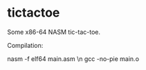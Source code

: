 # tictactoe

Some x86-64 NASM tic-tac-toe.

Compilation: 

nasm -f elf64 main.asm \n
gcc -no-pie main.o
